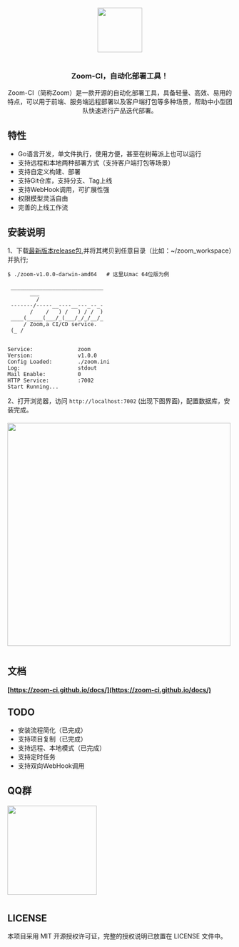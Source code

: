 <p align="center" style="margin: 20px 0 40px 0;">
  <img height="100" src="https://zoom-ci.github.io/docs/assets/img/logo_black.png" />
</p>
<h3 align="center">Zoom-CI，自动化部署工具！</h3>

<p align="center">Zoom-CI（简称Zoom）是一款开源的自动化部署工具，具备轻量、高效、易用的特点，可以用于前端、服务端远程部署以及客户端打包等多种场景，帮助中小型团队快速进行产品迭代部署。</p>


## 特性

- Go语言开发，单文件执行，使用方便，甚至在树莓派上也可以运行
- 支持远程和本地两种部署方式（支持客户端打包等场景）
- 支持自定义构建、部署
- 支持Git仓库，支持分支、Tag上线
- 支持WebHook调用，可扩展性强
- 权限模型灵活自由
- 完善的上线工作流

## 安装说明

1、下载[最新版本release包](https://github.com/zoom-ci/zoom-ci/releases),并将其拷贝到任意目录（比如：~/zoom_workspace）并执行;

```shell
$ ./zoom-v1.0.0-darwin-amd64   # 这里以mac 64位版为例 

 _____________________________
       ___                    
         /                    
 -------/-----__----__---_--_-
       /    /   ) /   ) / /  )
 ____(_____(___/_(___/_/_/__/_
     / Zoom,a CI/CD service.  
 (_ /                         


Service:              zoom
Version:              v1.0.0
Config Loaded:        ./zoom.ini
Log:                  stdout
Mail Enable:          0
HTTP Service:         :7002
Start Running...
```

2、打开浏览器，访问 `http://localhost:7002` (出现下图界面)，配置数据库，安装完成。
<p style="margin: 20px 0 40px 0;">
  <img height="500"  src="https://zoom-ci.github.io/docs/assets/img/zoom-install.png" />
</p>

## 文档

#### [https://zoom-ci.github.io/docs/](https://zoom-ci.github.io/docs/)

## TODO

- 安装流程简化（已完成）
- 支持项目复制（已完成）
- 支持远程、本地模式（已完成） 
- 支持定时任务
- 支持双向WebHook调用

## QQ群
<p style="margin: 20px 0 40px 0;">
  <img height="200" src="https://zoom-ci.github.io/docs/assets/img/qq.png" />
</p>


## LICENSE

本项目采用 MIT 开源授权许可证，完整的授权说明已放置在 LICENSE 文件中。